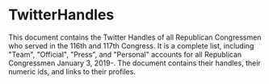 # TwitterHandles
This document contains the Twitter Handles of all Republican Congressmen who served in the 116th and 117th Congress. It is a complete list, including "Team", "Official", "Press", and "Personal" accounts for all Republican Congressmen January 3, 2019-. The document contains their handles, their numeric ids, and links to their profiles.
